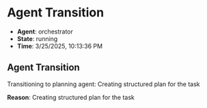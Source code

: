 # Agent Transition

- **Agent**: orchestrator
- **State**: running
- **Time**: 3/25/2025, 10:13:36 PM

## Agent Transition

Transitioning to planning agent: Creating structured plan for the task

**Reason**: Creating structured plan for the task

